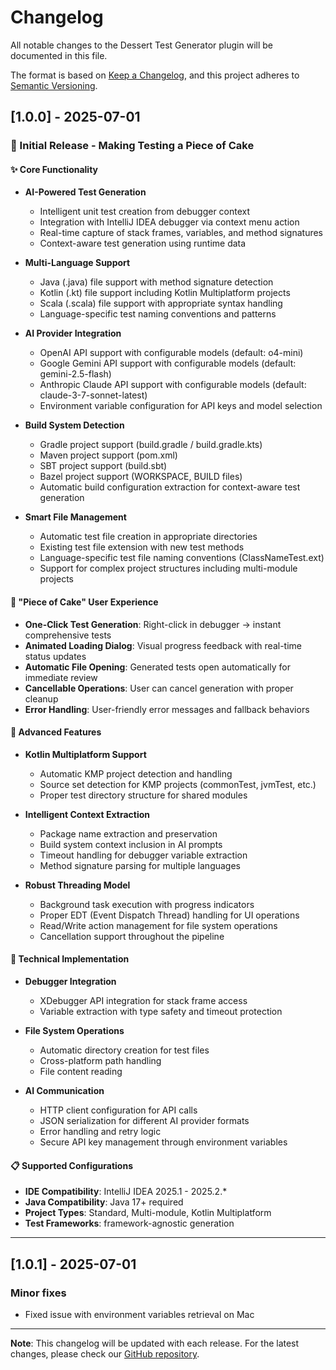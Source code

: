 # Changelog

All notable changes to the Dessert Test Generator plugin will be documented in this file.

The format is based on [Keep a Changelog](https://keepachangelog.com/en/1.0.0/),
and this project adheres to [Semantic Versioning](https://semver.org/spec/v2.0.0.html).

## [1.0.0] - 2025-07-01

### 🎉 Initial Release - Making Testing a Piece of Cake

#### ✨ Core Functionality
- **AI-Powered Test Generation**
  - Intelligent unit test creation from debugger context
  - Integration with IntelliJ IDEA debugger via context menu action
  - Real-time capture of stack frames, variables, and method signatures
  - Context-aware test generation using runtime data

- **Multi-Language Support**
  - Java (.java) file support with method signature detection
  - Kotlin (.kt) file support including Kotlin Multiplatform projects
  - Scala (.scala) file support with appropriate syntax handling
  - Language-specific test naming conventions and patterns

- **AI Provider Integration**
  - OpenAI API support with configurable models (default: o4-mini)
  - Google Gemini API support with configurable models (default: gemini-2.5-flash)
  - Anthropic Claude API support with configurable models (default: claude-3-7-sonnet-latest)
  - Environment variable configuration for API keys and model selection

- **Build System Detection**
  - Gradle project support (build.gradle / build.gradle.kts)
  - Maven project support (pom.xml)
  - SBT project support (build.sbt)
  - Bazel project support (WORKSPACE, BUILD files)
  - Automatic build configuration extraction for context-aware test generation

- **Smart File Management**
  - Automatic test file creation in appropriate directories
  - Existing test file extension with new test methods
  - Language-specific test file naming conventions (ClassNameTest.ext)
  - Support for complex project structures including multi-module projects

#### 🍰 "Piece of Cake" User Experience
- **One-Click Test Generation**: Right-click in debugger → instant comprehensive tests
- **Animated Loading Dialog**: Visual progress feedback with real-time status updates
- **Automatic File Opening**: Generated tests open automatically for immediate review
- **Cancellable Operations**: User can cancel generation with proper cleanup
- **Error Handling**: User-friendly error messages and fallback behaviors

#### 🔧 Advanced Features
- **Kotlin Multiplatform Support**
  - Automatic KMP project detection and handling
  - Source set detection for KMP projects (commonTest, jvmTest, etc.)
  - Proper test directory structure for shared modules

- **Intelligent Context Extraction**
  - Package name extraction and preservation
  - Build system context inclusion in AI prompts
  - Timeout handling for debugger variable extraction
  - Method signature parsing for multiple languages

- **Robust Threading Model**
  - Background task execution with progress indicators
  - Proper EDT (Event Dispatch Thread) handling for UI operations
  - Read/Write action management for file system operations
  - Cancellation support throughout the pipeline

#### 🎯 Technical Implementation
- **Debugger Integration**
  - XDebugger API integration for stack frame access
  - Variable extraction with type safety and timeout protection

- **File System Operations**
  - Automatic directory creation for test files
  - Cross-platform path handling
  - File content reading

- **AI Communication**
  - HTTP client configuration for API calls
  - JSON serialization for different AI provider formats
  - Error handling and retry logic
  - Secure API key management through environment variables

#### 📋 Supported Configurations
- **IDE Compatibility**: IntelliJ IDEA 2025.1 - 2025.2.*
- **Java Compatibility**: Java 17+ required
- **Project Types**: Standard, Multi-module, Kotlin Multiplatform
- **Test Frameworks**: framework-agnostic generation

---
## [1.0.1] - 2025-07-01

### Minor fixes

- Fixed issue with environment variables retrieval on Mac

---
**Note**: This changelog will be updated with each release. For the latest changes, please check our [GitHub repository](https://github.com/smijsm/Dessert).